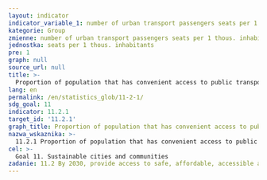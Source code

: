 ```yaml
---
layout: indicator
indicator_variable_1: number of urban transport passengers seats per 1 thous. inhabitants,percentage of the passengers seats adjusted to carrying the disabled persons in total number of passengers seats in urban transport stock (both buses and trams)
kategorie: Group
zmienne: number of urban transport passengers seats per 1 thous. inhabitants,percentage of the passengers seats adjusted to carrying the disabled persons in total number of passengers seats in urban transport stock (both buses and trams)
jednostka: seats per 1 thous. inhabitants
pre: 1
graph: null
source_url: null
title: >-
  Proportion of population that has convenient access to public transport, by sex, age and persons with disabilities
lang: en
permalink: /en/statistics_glob/11-2-1/
sdg_goal: 11
indicator: 11.2.1
target_id: '11.2.1'
graph_title: Proportion of population that has convenient access to public transport, by sex, age and persons with disabilities
nazwa_wskaznika: >-
  11.2.1 Proportion of population that has convenient access to public transport, by sex, age and persons with disabilities
cel: >-
  Goal 11. Sustainable cities and communities
zadanie: 11.2 By 2030, provide access to safe, affordable, accessible and sustainable transport systems for all, improving road safety, notably by expanding public transport, with special attention to the needs of those in vulnerable situations, women, children, persons with disabilities and older persons
---
```

